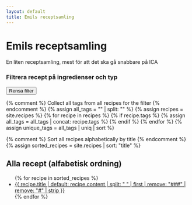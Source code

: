 ```yaml
---
layout: default
title: Emils receptsamling
---
```



# Emils receptsamling
En liten receptsamling, mest för att det ska gå snabbare på ICA

<div id="tag-filter-container">
  <h3>Filtrera recept på ingredienser och typ</h3>
  <div id="tag-buttons">
    <!-- Tag buttons populated by createTagButtons() in /assets/js/recipe-filter.js -->
  </div>
  <button onclick="clearFilters()" class="clear-filters-btn">Rensa filter</button>
</div>

{% comment %} Collect all tags from all recipes for the filter {% endcomment %}
{% assign all_tags = "" | split: "" %}
{% assign recipes = site.recipes %}
{% for recipe in recipes %}
  {% if recipe.tags %}
    {% assign all_tags = all_tags | concat: recipe.tags %}
  {% endif %}
{% endfor %}
{% assign unique_tags = all_tags | uniq | sort %}

<!-- JSON array of all unique recipe tags for JavaScript filtering -->
<script type="application/json" id="tag-data">
{{ unique_tags | jsonify }}
</script>

{% comment %} Sort all recipes alphabetically by title {% endcomment %}
{% assign sorted_recipes = site.recipes | sort: "title" %}

<div id="recipe-content">
  <h2>Alla recept (alfabetisk ordning)</h2>
  <ul class="recipe-list">
    {% for recipe in sorted_recipes %}
      <li class="recipe-item" data-tags='{{ recipe.tags | jsonify }}'>
        <a href="{{ recipe.url | relative_url }}">{{ recipe.title | default: recipe.content | split: " " | first | remove: "###" | remove: "#" | strip }}</a>
      </li>
    {% endfor %}
  </ul>
</div>


<script src="{{ '/assets/js/recipe-filter.js' | relative_url }}"></script>
